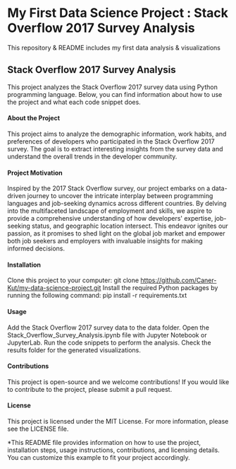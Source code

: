 # My First Data Science Project : Stack Overflow 2017 Survey Analysis
This repository & README includes my first data analysis &amp; visualizations

## Stack Overflow 2017 Survey Analysis
This project analyzes the Stack Overflow 2017 survey data using Python programming language. Below, you can find information about how to use the project and what each code snippet does.

#### About the Project
This project aims to analyze the demographic information, work habits, and preferences of developers who participated in the Stack Overflow 2017 survey. 
The goal is to extract interesting insights from the survey data and understand the overall trends in the developer community.

#### Project Motivation
Inspired by the 2017 Stack Overflow survey, our project embarks on a data-driven journey to uncover the intricate interplay between programming languages and job-seeking dynamics across different countries. By delving into the multifaceted landscape of employment and skills, we aspire to provide a comprehensive understanding of how developers' expertise, job-seeking status, and geographic location intersect. This endeavor ignites our passion, as it promises to shed light on the global job market and empower both job seekers and employers with invaluable insights for making informed decisions.

#### Installation
Clone this project to your computer: git clone https://github.com/Caner-Kut/my-data-science-project.git
Install the required Python packages by running the following command: pip install -r requirements.txt
#### Usage
Add the Stack Overflow 2017 survey data to the data folder.
Open the Stack_Overflow_Survey_Analysis.ipynb file with Jupyter Notebook or JupyterLab.
Run the code snippets to perform the analysis.
Check the results folder for the generated visualizations.
#### Contributions
This project is open-source and we welcome contributions! If you would like to contribute to the project, please submit a pull request.

#### License
This project is licensed under the MIT License. For more information, please see the LICENSE file.

*This README file provides information on how to use the project, installation steps, usage instructions, contributions, and licensing details. You can customize this example to fit your project accordingly.

